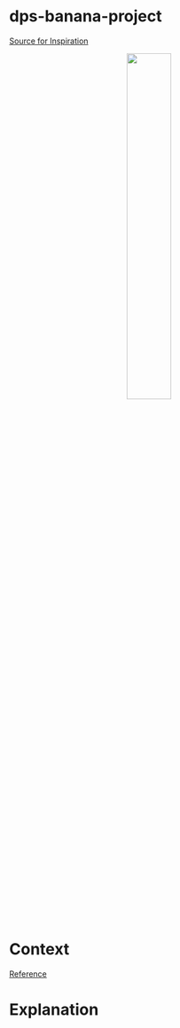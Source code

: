 # dps-banana-project

[Source for Inspiration](https://de.wikipedia.org/wiki/Kühlschifffahrt)
<p align="middle">
  <img src="https://github.com/hopetambala/dps-banana-project/blob/master/resources/banana_graph.png" width="40%" />
</p>

# Context





[Reference](https://de.wikipedia.org/wiki/Kühlschifffahrt)

# Explanation

